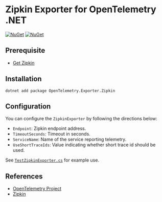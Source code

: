 # Zipkin Exporter for OpenTelemetry .NET

[![NuGet](https://img.shields.io/nuget/v/OpenTelemetry.Exporter.Zipkin.svg)](https://www.nuget.org/packages/OpenTelemetry.Exporter.Zipkin)
[![NuGet](https://img.shields.io/nuget/dt/OpenTelemetry.Exporter.Zipkin.svg)](https://www.nuget.org/packages/OpenTelemetry.Exporter.Zipkin)

## Prerequisite

* [Get Zipkin](https://zipkin.io/pages/quickstart.html)

## Installation

```shell
dotnet add package OpenTelemetry.Exporter.Zipkin
```

## Configuration

You can configure the `ZipkinExporter` by following the directions below:

* `Endpoint`: Zipkin endpoint address.
* `TimeoutSeconds`: Timeout in seconds.
* `ServiceName`: Name of the service reporting telemetry.
* `UseShortTraceIds`: Value indicating whether short trace id should be used.

See
[`TestZipkinExporter.cs`](../../samples/Exporters/Console/TestZipkinExporter.cs)
for example use.

## References

* [OpenTelemetry Project](https://opentelemetry.io/)
* [Zipkin](https://zipkin.io)
